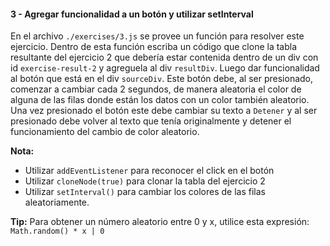 #### 3 - Agregar funcionalidad a un botón y utilizar setInterval

En el archivo `./exercises/3.js` se provee un función para resolver este ejercicio. Dentro de esta función
escriba un código que clone la tabla resultante del ejercicio 2 que debería estar contenida dentro de un div
con id `exercise-result-2` y agreguela al div `resultDiv`.
Luego dar funcionalidad al botón que está en el div `sourceDiv`. Este botón debe, al ser
presionado, comenzar a cambiar cada 2 segundos, de manera aleatoria el color de alguna de las filas
donde están los datos con un color también aleatorio. Una vez presionado el botón este debe cambiar su texto a `Detener` y al ser presionado debe volver al texto que tenía originalmente y detener el funcionamiento del cambio de color aleatorio.

**Nota:**
- Utilizar `addEventListener` para reconocer el click en el botón
- Utilizar `cloneNode(true)` para clonar
la tabla del ejercicio 2
- Utilizar `setInterval()` para cambiar los colores de las filas aleatoriamente.

**Tip:** Para obtener un número aleatorio entre 0 y x, utilice esta expresión: `Math.random() * x | 0`

